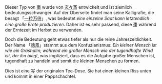 <p>Dieser Typ von <abbr title="natsume, Tee-Dose">棗</abbr> wurde von <abbr title="Gengensai, Urasenke-Oberhaupt XI">玄々斎</abbr> entwickelt und ist ziemlich bedeutungsschwanger. Auf der Oberseite findet man seine Kalligrafie, die besagt 「<abbr title="ichiryuu manbai">一粒万倍</abbr>」, was bedeutet <em>eine einzelne Saat kann letztendlich eine große Ernte produzieren</em>. Daher ist es sehr passend, diese <abbr title="natsume, Tee-Dose">棗</abbr> während der Erntezeit im Herbst zu verwenden.</p>
<p>Doch die Bedeutung geht etwas tiefer als nur die reine Jahreszeitlichkeit. Der Name 「<abbr title="toku fuu, tugendhafter Wind">徳風</abbr>」stammt aus dem Konfuzianismus: <em>Ein kleiner Mensch ist wie ein Grashalm; während ein großer Mensch wie der tugendhafte Wind ist, der ihn biegt</em>, was impliziert, dass es die Aufgabe großer Menschen ist, tugendhaft zu handeln und somit die kleinen Menschen zu formen.</p>
<p>Dies ist eine <abbr title="Replik">写</abbr> der originalen Tee-Dose. Sie hat einen kleinen Riss unten und kommt in einer Pappschachtel.</p>
